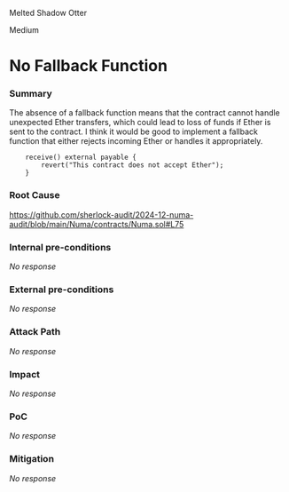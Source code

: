 Melted Shadow Otter

Medium

# No Fallback Function

### Summary

The absence of a fallback function means that the contract cannot handle unexpected Ether transfers, which could lead to loss of funds if Ether is sent to the contract.
I think it would be good to implement a fallback function that either rejects incoming Ether or handles it appropriately.
```solidity
    receive() external payable {
        revert("This contract does not accept Ether");
    }
```

### Root Cause

https://github.com/sherlock-audit/2024-12-numa-audit/blob/main/Numa/contracts/Numa.sol#L75

### Internal pre-conditions

_No response_

### External pre-conditions

_No response_

### Attack Path

_No response_

### Impact

_No response_

### PoC

_No response_

### Mitigation

_No response_